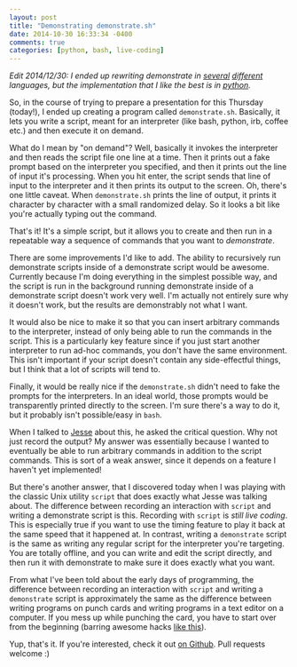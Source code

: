 ```yaml
---
layout: post
title: "Demonstrating demonstrate.sh"
date: 2014-10-30 16:33:34 -0400
comments: true
categories: [python, bash, live-coding]
---
```


_Edit 2014/12/30: I ended up rewriting demonstrate in [several][demosh]
[different][demooc] languages, but the implementation that I like the
best is in [python][demopy]._

[demosh]: https://github.com/RadicalZephyr/demonstrate.sh
[demooc]: https://github.com/RadicalZephyr/demonstrate
[demopy]: https://github.com/RadicalZephyr/demonstrate.py

So, in the course of trying to prepare a presentation for this
Thursday (today!), I ended up creating a program called
`demonstrate.sh`. Basically, it lets you write a script, meant for an
interpreter (like bash, python, irb, coffee etc.) and then execute it
on demand.

<!--more-->

What do I mean by "on demand"? Well, basically it invokes the
interpreter and then reads the script file one line at a time. Then it
prints out a fake prompt based on the interpreter you specified, and
then it prints out the line of input it's processing.  When you hit
enter, the script sends that line of input to the interpreter and it
then prints its output to the screen. Oh, there's one little
caveat. When `demonstrate.sh` prints the line of output, it prints it
character by character with a small randomized delay. So it looks a
bit like you're actually typing out the command.

That's it! It's a simple script, but it allows you to create and then
run in a repeatable way a sequence of commands that you want to
_demonstrate_.

There are some improvements I'd like to add. The ability to
recursively run demonstrate scripts inside of a demonstrate script
would be awesome. Currently because I'm doing everything in the
simplest possible way, and the script is run in the background running
demonstrate inside of a demonstrate script doesn't work very well. I'm
actually not entirely sure why it doesn't work, but the results are
demonstrably not what I want.

It would also be nice to make it so that you can insert arbitrary
commands to the interpreter, instead of only being able to run the
commands in the script. This is a particularly key feature since if
you just start another interpreter to run ad-hoc commands, you don't
have the same environment. This isn't important if your script doesn't
contain any side-effectful things, but I think that a lot of scripts
will tend to.

Finally, it would be really nice if the `demonstrate.sh` didn't need
to fake the prompts for the interpreters. In an ideal world, those
prompts would be transparently printed directly to the screen. I'm
sure there's a way to do it, but it probably isn't possible/easy in
`bash`.

When I talked to [Jesse] about this, he asked the critical question.
Why not just record the output? My answer was essentially because I
wanted to eventually be able to run arbitrary commands in addition to
the script commands. This is sort of a weak answer, since it depends
on a feature I haven't yet implemented!

[Jesse]: https://github.com/doy

But there's another answer, that I discovered today when I was playing
with the classic Unix utility `script` that does exactly what Jesse
was talking about. The difference between recording an interaction
with `script` and writing a demonstrate script is this. Recording with
`script` is _still live coding_. This is especially true if you want
to use the timing feature to play it back at the same speed that it
happened at. In contrast, writing a `demonstrate` script is the same
as writing any regular script for the interpreter you're
targeting. You are totally offline, and you can write and edit the
script directly, and then run it with demonstrate to make sure it does
exactly what you want.

From what I've been told about the early days of programming, the
difference between recording an interaction with `script` and writing
a `demonstrate` script is approximately the same as the difference
between writing programs on punch cards and writing programs in a text
editor on a computer. If you mess up while punching the card, you have
to start over from the beginning (barring awesome hacks
[like this][patch]).

[patch]: https://twitter.com/francesc/status/521602168022118400

Yup, that's it. If you're interested, check it out
[on Github][demonstrate]. Pull requests welcome :)


[demonstrate]: https://github.com/RadicalZephyr/demonstrate.sh
